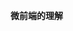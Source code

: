 <!--
 * @Author: polo 826770122@qq.com
 * @Date: 2024-01-05 14:28:30
 * @LastEditors: polo 826770122@qq.com
 * @LastEditTime: 2024-01-05 14:30:07
 * @FilePath: /frontend-study/src/JavaScript_study/微前端的理解.md
 * @Description: 这是默认设置,请设置`customMade`, 打开koroFileHeader查看配置 进行设置: https://github.com/OBKoro1/koro1FileHeader/wiki/%E9%85%8D%E7%BD%AE
-->
**微前端的理解**